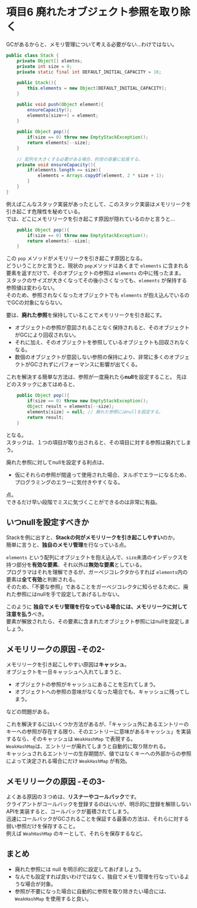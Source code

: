 # 項目6 廃れたオブジェクト参照を取り除く

GCがあるからと、メモリ管理について考える必要がない...わけではない。<br/>

```java
public class Stack {
    private Object[] elemtns;
    private int size = 0;
    private static final int DEFAULT_INITIAL_CAPACITY = 16;
    
    public Stack(){
        this.elements = new Object[DEFAULT_INITIAL_CAPACITY];
    }

    public void push(Object element){
        ensureCapacity();
        elements[size++] = element;
    }
    
    public Object pop(){
        if(size == 0) throw new EmptyStackException();
        return elements[--size];
    }
    
    // 配列を大きくする必要がある場合、約倍の容量に拡張する。
    private void ensureCapacity(){
        if(elements.length == size){
            elements = Arrays.copyOf(element, 2 * size + 1);
        }
    }
}
```

例えばこんなスタック実装があったとして、このスタック実装はメモリリークを引き起こす危険性を秘めている。<br/>
では、どこにメモリリークを引き起こす原因が隠れているのかと言うと...

```java
    public Object pop(){
        if(size == 0) throw new EmptyStackException();
        return elements[--size];
    }
```

この `pop` メソッドがメモリリークを引き起こす原因となる。<br/>
どういうことかと言うと、現状の `pop`メソッドはあくまで `elements` に含まれる要素を返すだけで、そのオブジェクトの参照は `elements` の中に残ったまま。<br/>
スタックのサイズが大きくなってその後小さくなっても、`elements` が保持する参照値は変わらない。<br/>
そのため、参照されなくなったオブジェクトでも `elements` が抱え込んでいるのでGCの対象にならない。<br/>

要は、**廃れた参照**を保持していることでメモリリークを引き起こす。

* オブジェクトの参照が意図されることなく保持されると、そのオブジェクトがGCにより回収されない。
* それに加え、そのオブジェクトを参照しているオブジェクトも回収されなくなる。
* 数個のオブジェクトが意図しない参照の保持により、非常に多くのオブジェクトがGCされずにパフォーマンスに影響が出てくる。

これを解決する簡単な方法は、参照が一度廃れたら**null**を設定すること。
先ほどのスタックにあてはめると、

```java
    public Object pop(){
        if(size == 0) throw new EmptyStackException();
        Object result = elements[--size];
        elements[size] = null; // 廃れた参照にはnullを設定する。
        return result;
    }
```

となる。<br/>
スタックは、１つの項目が取り出されると、その項目に対する参照は廃れてしまう。

廃れた参照に対してnullを設定する利点は、

* 仮にそれらの参照が間違って使用された場合、ヌルポでエラーになるため、プログラミングのエラーに気付きやすくなる。

点。<br/>
できるだけ早い段階でミスに気づくことができるのは非常に有益。


## いつnullを設定すべきか

Stackを例に出すと、**Stackの何がメモリリークを引き起こしやすい**のか。<br/>
簡単に言うと、**独自のメモリ管理**を行なっている点。

`elements` という配列にオブジェクトを抱え込んで、`size`未満のインデックスを持つ部分を**有効な要素**、それ以外は**無効な要素**としている。<br/>
プログラマはそれを理解できるが、ガーベジコレクタからすれば `elements`内の要素は**全て有効**と判断される。<br/>
そのため、「不要な参照」であることをガーベジコレクタに知らせるために、廃れた参照にはnullを手で設定してあげるしかない。

このように **独自でメモリ管理を行なっている場合には、メモリリークに対して注意を払う**べき。<br/>
要素が解放されたら、その要素に含まれたオブジェクト参照にはnullを設定しましょう。

## メモリリークの原因 -その2-

メモリリークを引き起こしやすい原因は**キャッシュ**。<br/>
オブジェクトを一旦キャッシュへ入れてしまうと、

* オブジェクトの参照がキャッシュにあることを忘れてしまう。
* オブジェクトへの参照の意味がなくなった場合でも、キャッシュに残ってしまう。

などの問題がある。

これを解決するにはいくつか方法があるが、「キャッシュ外にあるエントリーのキーへの参照が存在する限り、そのエントリーに意味があるキャッシュ」を実装するなら、そのキャッシュは `WeakHashMap` で表現する。<br/>
`WeakHashMap`は、エントリーが廃れてしまうと自動的に取り除かれる。<br/>
キャッシュされるエントリーの生存期間が、値ではなくキーへの外部からの参照によって決定される場合にだけ `WeakHashMap` が有効。

## メモリリークの原因 -その3-

よくある原因の３つめは、**リスナーやコールバック**です。<br/>
クライアントがコールバックを登録するのはいいが、明示的に登録を解除しないAPIを実装すると、コールバックが蓄積されてしまう。<br/>
迅速にコールバックがGCされることを保証する最善の方法は、それらに対する弱い参照だけを保存すること。<br/>
例えば `WeahHashMap` のキーとして、それらを保存するなど。


## まとめ

* 廃れた参照には null を明示的に設定してあげましょう。
* なんでも設定すれば良いわけではなく、独自でメモリ管理を行なっているような場合が対象。
* 参照が不要になった場合に自動的に参照を取り除きたい場合には、`WeakHashMap` を使用すると良い。




